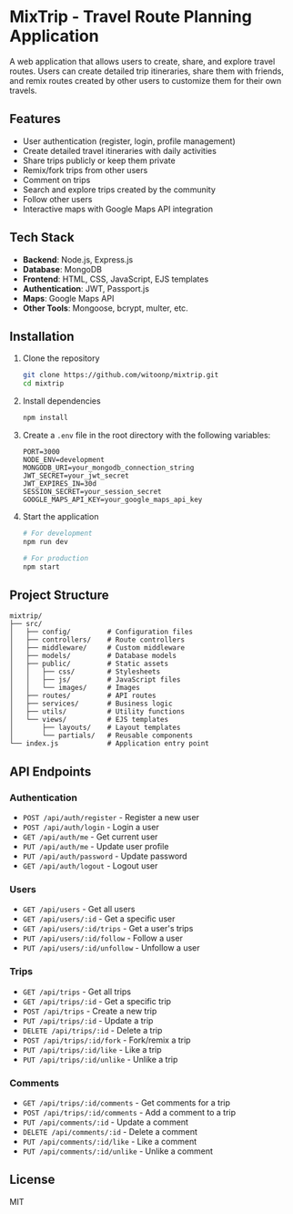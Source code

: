 # MixTrip - Travel Route Planning Application

A web application that allows users to create, share, and explore travel routes. Users can create detailed trip itineraries, share them with friends, and remix routes created by other users to customize them for their own travels.

## Features

- User authentication (register, login, profile management)
- Create detailed travel itineraries with daily activities
- Share trips publicly or keep them private
- Remix/fork trips from other users
- Comment on trips
- Search and explore trips created by the community
- Follow other users
- Interactive maps with Google Maps API integration

## Tech Stack

- **Backend**: Node.js, Express.js
- **Database**: MongoDB
- **Frontend**: HTML, CSS, JavaScript, EJS templates
- **Authentication**: JWT, Passport.js
- **Maps**: Google Maps API
- **Other Tools**: Mongoose, bcrypt, multer, etc.

## Installation

1. Clone the repository
   ```bash
   git clone https://github.com/witoonp/mixtrip.git
   cd mixtrip
   ```

2. Install dependencies
   ```bash
   npm install
   ```

3. Create a `.env` file in the root directory with the following variables:
   ```
   PORT=3000
   NODE_ENV=development
   MONGODB_URI=your_mongodb_connection_string
   JWT_SECRET=your_jwt_secret
   JWT_EXPIRES_IN=30d
   SESSION_SECRET=your_session_secret
   GOOGLE_MAPS_API_KEY=your_google_maps_api_key
   ```

4. Start the application
   ```bash
   # For development
   npm run dev
   
   # For production
   npm start
   ```

## Project Structure

```
mixtrip/
├── src/
│   ├── config/         # Configuration files
│   ├── controllers/    # Route controllers
│   ├── middleware/     # Custom middleware
│   ├── models/         # Database models
│   ├── public/         # Static assets
│   │   ├── css/        # Stylesheets
│   │   ├── js/         # JavaScript files
│   │   └── images/     # Images
│   ├── routes/         # API routes
│   ├── services/       # Business logic
│   ├── utils/          # Utility functions
│   └── views/          # EJS templates
│       ├── layouts/    # Layout templates
│       └── partials/   # Reusable components
└── index.js            # Application entry point
```

## API Endpoints

### Authentication
- `POST /api/auth/register` - Register a new user
- `POST /api/auth/login` - Login a user
- `GET /api/auth/me` - Get current user
- `PUT /api/auth/me` - Update user profile
- `PUT /api/auth/password` - Update password
- `GET /api/auth/logout` - Logout user

### Users
- `GET /api/users` - Get all users
- `GET /api/users/:id` - Get a specific user
- `GET /api/users/:id/trips` - Get a user's trips
- `PUT /api/users/:id/follow` - Follow a user
- `PUT /api/users/:id/unfollow` - Unfollow a user

### Trips
- `GET /api/trips` - Get all trips
- `GET /api/trips/:id` - Get a specific trip
- `POST /api/trips` - Create a new trip
- `PUT /api/trips/:id` - Update a trip
- `DELETE /api/trips/:id` - Delete a trip
- `POST /api/trips/:id/fork` - Fork/remix a trip
- `PUT /api/trips/:id/like` - Like a trip
- `PUT /api/trips/:id/unlike` - Unlike a trip

### Comments
- `GET /api/trips/:id/comments` - Get comments for a trip
- `POST /api/trips/:id/comments` - Add a comment to a trip
- `PUT /api/comments/:id` - Update a comment
- `DELETE /api/comments/:id` - Delete a comment
- `PUT /api/comments/:id/like` - Like a comment
- `PUT /api/comments/:id/unlike` - Unlike a comment

## License

MIT
